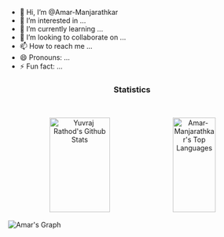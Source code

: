 
<div align="left" width="50">

<br><br>
- 👋 Hi, I’m @Amar-Manjarathkar
- 👀 I’m interested in ...
- 🌱 I’m currently learning ...
- 💞️ I’m looking to collaborate on ...
- 📫 How to reach me ...
- 😄 Pronouns: ...
- ⚡ Fun fact: ...
<h3 align="center">
Statistics
</h3>
<br/>





<p align="center">
<a> 
<a href="https://github.com/Amar-Manjarathkar"><img alt="Yuvraj Rathod's Github Stats" src="https://denvercoder1-github-readme-stats.vercel.app/api?username=Amar-Manjarathkar&show_icons=true&count_private=true&theme=react&border_color=7F3FBF&bg_color=0D1117&title_color=F85D7F&icon_color=F8D866" height="192px" width="49.5%"/></a>
<a href="https://github.com/Amar-Manjarathkar"><img alt="Amar-Manjarathkar's Top Languages" src="https://denvercoder1-github-readme-stats.vercel.app/api/top-langs/?username=Amar-Manjarathkar&langs_count=8&layout=compact&theme=react&border_color=7F3FBF&bg_color=0D1117&title_color=F85D7F&icon_color=F8D866" height="192px" width="41.5%"/></a>
  <br/>
</a>
</p>

![Amar's Graph](https://github-readme-activity-graph.vercel.app/graph?username=Amar-Manjarathkar&custom_title=Amar%20Manjarathkar's%20GitHub%20Activity%20Graph&bg_color=0D1117&color=7F3FBF&line=7F3FBF&point=7F3FBF&area_color=FFFFFF&title_color=FFFFFF&area=true)

<!---
Amar-Manjarathkar/Amar-Manjarathkar is a ✨ special ✨ repository because its `README.md` (this file) appears on your GitHub profile.
You can click the Preview link to take a look at your changes.
--->


